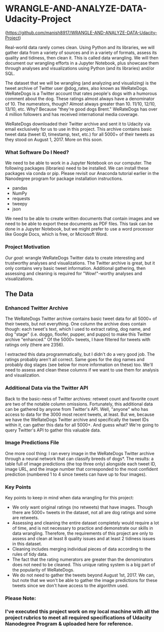 # WRANGLE-AND-ANALYZE-DATA-Udacity-Project
(https://github.com/manish8917/WRANGLE-AND-ANALYZE-DATA-Udacity-Project)

Real-world data rarely comes clean. Using Python and its libraries, we will gather data from a variety of sources and in a variety of formats, assess its quality and tidiness, then clean it. This is called data wrangling. We will then document our wrangling efforts in a Jupyter Notebook, plus showcase them through analyses and visualizations using Python (and its libraries) and/or SQL.

The dataset that we will be wrangling (and analyzing and visualizing) is the tweet archive of Twitter user @dog_rates, also known as WeRateDogs. WeRateDogs is a Twitter account that rates people's dogs with a humorous comment about the dog. These ratings almost always have a denominator of 10. The numerators, though? Almost always greater than 10. 11/10, 12/10, 13/10, etc. Why? Because "they're good dogs Brent." WeRateDogs has over 4 million followers and has received international media coverage.

WeRateDogs downloaded their Twitter archive and sent it to Udacity via email exclusively for us to use in this project. This archive contains basic tweet data (tweet ID, timestamp, text, etc.) for all 5000+ of their tweets as they stood on August 1, 2017. More on this soon.

### What Software Do I Need?

We need to be able to work in a Jupyter Notebook on our computer. The following packages (libraries) need to be installed. We can install these packages via conda or pip. Please revisit our Anaconda tutorial earlier in the Nanodegree program for package installation instructions.
- pandas
- NumPy
- requests
- tweepy
- json

We need to be able to create written documents that contain images and we need to be able to export these documents as PDF files. This task can be done in a Jupyter Notebook, but we might prefer to use a word processor like Google Docs, which is free, or Microsoft Word.

### Project Motivation

*Our goal:* wrangle WeRateDogs Twitter data to create interesting and trustworthy analyses and visualizations. The Twitter archive is great, but it only contains very basic tweet information. Additional gathering, then assessing and cleaning is required for "Wow!"-worthy analyses and visualizations.

## The Data
### Enhanced Twitter Archive

The WeRateDogs Twitter archive contains basic tweet data for all 5000+ of their tweets, but not everything. One column the archive does contain though: each tweet's text, which I used to extract rating, dog name, and dog "stage" (i.e. doggo, floofer, pupper, and puppo) to make this Twitter archive "enhanced." Of the 5000+ tweets, I have filtered for tweets with ratings only (there are 2356).

I extracted this data programmatically, but I didn't do a very good job. The ratings probably aren't all correct. Same goes for the dog names and probably dog stages (see below for more information on these) too. We'll need to assess and clean these columns if we want to use them for analysis and visualization.

### Additional Data via the Twitter API

Back to the basic-ness of Twitter archives: retweet count and favorite count are two of the notable column omissions. Fortunately, this additional data can be gathered by anyone from Twitter's API. Well, "anyone" who has access to data for the 3000 most recent tweets, at least. But we, because we have the WeRateDogs Twitter archive and specifically the tweet IDs within it, can gather this data for all 5000+. And guess what? We're going to query Twitter's API to gather this valuable data.

### Image Predictions File

One more cool thing: I ran every image in the WeRateDogs Twitter archive through a neural network that can classify breeds of dogs*. The results: a table full of image predictions (the top three only) alongside each tweet ID, image URL, and the image number that corresponded to the most confident prediction (numbered 1 to 4 since tweets can have up to four images).

### Key Points
Key points to keep in mind when data wrangling for this project:

- We only want original ratings (no retweets) that have images. Though there are 5000+ tweets in the dataset, not all are dog ratings and some are retweets.
-  Assessing and cleaning the entire dataset completely would require a lot of time, and is not necessary to practice and demonstrate our skills in data wrangling. Therefore, the requirements of this project are only to assess and clean at least 8 quality issues and at least 2 tidiness issues in this dataset.
-  Cleaning includes merging individual pieces of data according to the rules of tidy data.
-  The fact that the rating numerators are greater than the denominators does not need to be cleaned. This unique rating system is a big part of the popularity of WeRateDogs.
-  We do not need to gather the tweets beyond August 1st, 2017. We can, but note that we won't be able to gather the image predictions for these tweets since we don't have access to the algorithm used.

### Please Note:
### I've executed this project work on my local machine with all the project rubrics to meet all required specifications of Udacity Nanodegree Program & uploaded here for reference.
